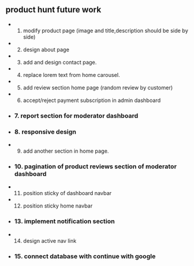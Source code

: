 ## product hunt future work
* 1. modify product page (image and title,description should be side by side)
* 2. design about page
* 3. add and design contact page.
* 4. replace lorem text from home carousel.
* 5. add review section home page (random review by customer)
* 6. accept/reject payment subscription in admin dashboard
* ### 7. report section for moderator dashboard
* ### 8. responsive design
* 9. add another section in home page.
* ### 10. pagination of product reviews section of moderator dashboard
* 11. position sticky of dashboard navbar
* 12. position sticky home navbar
* ### 13. implement notification section
* 14. design active nav link
* ### 15. connect database with continue with google